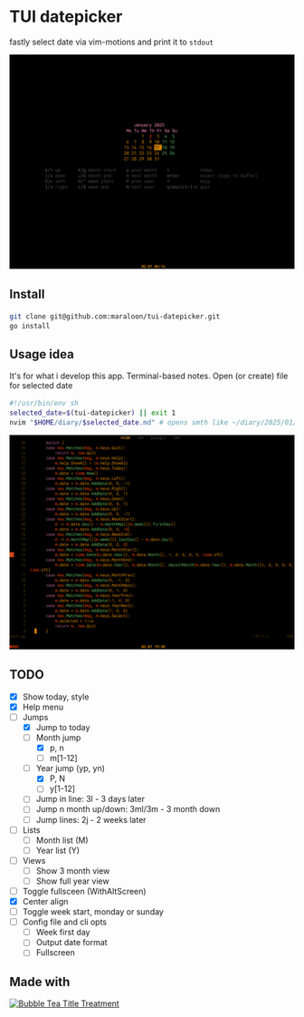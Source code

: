 # TUI datepicker

fastly select date via vim-motions and print it to `stdout`

![showcase](readme/preview.png) 

## Install

```bash
git clone git@github.com:maraloon/tui-datepicker.git
go install
```

## Usage idea

It's for what i develop this app. Terminal-based notes. Open (or create) file for selected date

```bash
#!/usr/bin/env sh
selected_date=$(tui-datepicker) || exit 1
nvim "$HOME/diary/$selected_date.md" # opens smth like ~/diary/2025/01/15.md
```

![usage](readme/usage.gif) 

## TODO

- [x] Show today, style
- [x] Help menu
- [ ] Jumps
    - [x] Jump to today
    - [ ] Month jump
        - [x] p, n
        - [ ] m[1-12]<cr>
    - [ ] Year jump (yp, yn)
        - [x] P, N
        - [ ] y[1-12]<cr>
    - [ ] Jump in line: 3l - 3 days later
    - [ ] Jump n month up/down: 3ml/3m<down> - 3 month down 
    - [ ] Jump lines: 2j - 2 weeks later
- [ ] Lists
    - [ ] Month list (M)
    - [ ] Year list (Y)
- [ ] Views
    - [ ] Show 3 month view
    - [ ] Show full year view
- [ ] Toggle fullsceen (WithAltScreen)
- [x] Center align
- [ ] Toggle week start, monday or sunday
- [ ] Config file and cli opts
    - [ ] Week first day
    - [ ] Output date format 
    - [ ] Fullscreen

## Made with

<p><a href="https://stuff.charm.sh/bubbletea/bubbletea-4k.png"><img src="https://github.com/charmbracelet/bubbletea/assets/25087/108d4fdb-d554-4910-abed-2a5f5586a60e" width="313" alt="Bubble Tea Title Treatment"></a></p>
